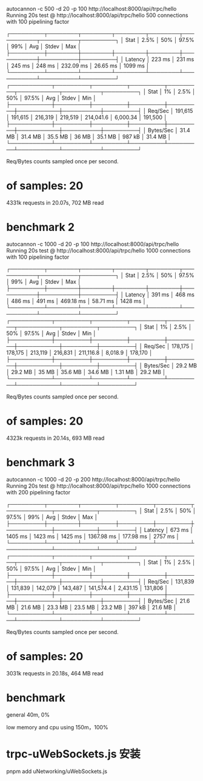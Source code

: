 autocannon -c 500 -d 20 -p 100 http://localhost:8000/api/trpc/hello
Running 20s test @ http://localhost:8000/api/trpc/hello
500 connections with 100 pipelining factor


┌─────────┬────────┬────────┬────────┬────────┬───────────┬──────────┬─────────┐
│ Stat    │ 2.5%   │ 50%    │ 97.5%  │ 99%    │ Avg       │ Stdev    │ Max     │
├─────────┼────────┼────────┼────────┼────────┼───────────┼──────────┼─────────┤
│ Latency │ 223 ms │ 231 ms │ 245 ms │ 248 ms │ 232.09 ms │ 26.65 ms │ 1099 ms │
└─────────┴────────┴────────┴────────┴────────┴───────────┴──────────┴─────────┘
┌───────────┬─────────┬─────────┬─────────┬─────────┬───────────┬──────────┬─────────┐
│ Stat      │ 1%      │ 2.5%    │ 50%     │ 97.5%   │ Avg       │ Stdev    │ Min     │
├───────────┼─────────┼─────────┼─────────┼─────────┼───────────┼──────────┼─────────┤
│ Req/Sec   │ 191,615 │ 191,615 │ 216,319 │ 219,519 │ 214,041.6 │ 6,000.34 │ 191,500 │
├───────────┼─────────┼─────────┼─────────┼─────────┼───────────┼──────────┼─────────┤
│ Bytes/Sec │ 31.4 MB │ 31.4 MB │ 35.5 MB │ 36 MB   │ 35.1 MB   │ 987 kB   │ 31.4 MB │
└───────────┴─────────┴─────────┴─────────┴─────────┴───────────┴──────────┴─────────┘

Req/Bytes counts sampled once per second.
# of samples: 20

4331k requests in 20.07s, 702 MB read

# benchmark 2
autocannon -c 1000 -d 20 -p 100 http://localhost:8000/api/trpc/hello
Running 20s test @ http://localhost:8000/api/trpc/hello
1000 connections with 100 pipelining factor


┌─────────┬────────┬────────┬────────┬────────┬───────────┬──────────┬─────────┐
│ Stat    │ 2.5%   │ 50%    │ 97.5%  │ 99%    │ Avg       │ Stdev    │ Max     │
├─────────┼────────┼────────┼────────┼────────┼───────────┼──────────┼─────────┤
│ Latency │ 391 ms │ 468 ms │ 486 ms │ 491 ms │ 469.18 ms │ 58.71 ms │ 1428 ms │
└─────────┴────────┴────────┴────────┴────────┴───────────┴──────────┴─────────┘
┌───────────┬─────────┬─────────┬─────────┬─────────┬───────────┬─────────┬─────────┐
│ Stat      │ 1%      │ 2.5%    │ 50%     │ 97.5%   │ Avg       │ Stdev   │ Min     │
├───────────┼─────────┼─────────┼─────────┼─────────┼───────────┼─────────┼─────────┤
│ Req/Sec   │ 178,175 │ 178,175 │ 213,119 │ 216,831 │ 211,116.8 │ 8,018.9 │ 178,170 │
├───────────┼─────────┼─────────┼─────────┼─────────┼───────────┼─────────┼─────────┤
│ Bytes/Sec │ 29.2 MB │ 29.2 MB │ 35 MB   │ 35.6 MB │ 34.6 MB   │ 1.31 MB │ 29.2 MB │
└───────────┴─────────┴─────────┴─────────┴─────────┴───────────┴─────────┴─────────┘

Req/Bytes counts sampled once per second.
# of samples: 20

4323k requests in 20.14s, 693 MB read

# benchmark 3
autocannon -c 1000 -d 20 -p 200 http://localhost:8000/api/trpc/hello
Running 20s test @ http://localhost:8000/api/trpc/hello
1000 connections with 200 pipelining factor


┌─────────┬────────┬─────────┬─────────┬─────────┬────────────┬───────────┬─────────┐
│ Stat    │ 2.5%   │ 50%     │ 97.5%   │ 99%     │ Avg        │ Stdev     │ Max     │
├─────────┼────────┼─────────┼─────────┼─────────┼────────────┼───────────┼─────────┤
│ Latency │ 673 ms │ 1405 ms │ 1423 ms │ 1425 ms │ 1367.98 ms │ 177.98 ms │ 2757 ms │
└─────────┴────────┴─────────┴─────────┴─────────┴────────────┴───────────┴─────────┘
┌───────────┬─────────┬─────────┬─────────┬─────────┬───────────┬──────────┬─────────┐
│ Stat      │ 1%      │ 2.5%    │ 50%     │ 97.5%   │ Avg       │ Stdev    │ Min     │
├───────────┼─────────┼─────────┼─────────┼─────────┼───────────┼──────────┼─────────┤
│ Req/Sec   │ 131,839 │ 131,839 │ 142,079 │ 143,487 │ 141,574.4 │ 2,431.15 │ 131,806 │
├───────────┼─────────┼─────────┼─────────┼─────────┼───────────┼──────────┼─────────┤
│ Bytes/Sec │ 21.6 MB │ 21.6 MB │ 23.3 MB │ 23.5 MB │ 23.2 MB   │ 397 kB   │ 21.6 MB │
└───────────┴─────────┴─────────┴─────────┴─────────┴───────────┴──────────┴─────────┘

Req/Bytes counts sampled once per second.
# of samples: 20

3031k requests in 20.18s, 464 MB read


# benchmark 
general
40m, 0%

low memory and cpu using
150m，100%

# trpc-uWebSockets.js 安装
pnpm add uNetworking/uWebSockets.js
